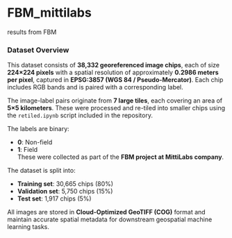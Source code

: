 # FBM_mittilabs
results from FBM

### Dataset Overview

This dataset consists of **38,332 georeferenced image chips**, each of size **224×224 pixels** with a spatial resolution of approximately **0.2986 meters per pixel**, captured in **EPSG:3857 (WGS 84 / Pseudo-Mercator)**. Each chip includes RGB bands and is paired with a corresponding label.

The image-label pairs originate from **7 large tiles**, each covering an area of **5×5 kilometers**. These were processed and re-tiled into smaller chips using the `retiled.ipynb` script included in the repository.

The labels are binary:
- **0**: Non-field
- **1**: Field  
These were collected as part of the **FBM project at MittiLabs company**.

The dataset is split into:
- **Training set**: 30,665 chips (80%)
- **Validation set**: 5,750 chips (15%)
- **Test set**: 1,917 chips (5%)

All images are stored in **Cloud-Optimized GeoTIFF (COG)** format and maintain accurate spatial metadata for downstream geospatial machine learning tasks.
